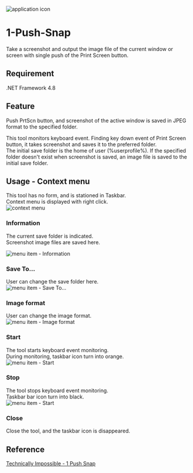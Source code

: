 ![application icon](https://cdn-ak.f.st-hatena.com/images/fotolife/e/espio999/20211223/20211223212918.png)

# 1-Push-Snap
Take a screenshot and output the image file of the current window or screen with single push of the Print Screen button.

## Requirement
.NET Framework 4.8

## Feature
Push PrtScn button, and screenshot of the active window is saved in JPEG format to the specified folder.

This tool monitors keyboard event.  Finding key down event of Print Screen button, it takes screenshot and saves it to the preferred folder.  
The initial save folder is the home of user (%userprofile%).  If the specified folder doesn't exist when screenshot is saved, an image file is saved to the initial save folder.

## Usage - Context menu
This tool has no form, and is stationed in Taskbar.  
Context menu is displayed with right click.  
![context menu](https://cdn-ak.f.st-hatena.com/images/fotolife/e/espio999/20211223/20211223204109.png)

### Information
The current save folder is indicated.  
Screenshot image files are saved here.

![menu item - Information](https://cdn-ak.f.st-hatena.com/images/fotolife/e/espio999/20211223/20211223204112.png)

### Save To...
User can change the save folder here.  
![menu item - Save To...](https://cdn-ak.f.st-hatena.com/images/fotolife/e/espio999/20211223/20211223204116.png)

### Image format
User can change the image format.  
![menu item - Image format](https://cdn-ak.f.st-hatena.com/images/fotolife/e/espio999/20220101/20220101214658.png)

### Start
The tool starts keyboard event monitoring.  
During monitoring, taskbar icon turn into orange.  
![menu item - Start](https://cdn-ak.f.st-hatena.com/images/fotolife/e/espio999/20211223/20211223204119.png)

### Stop
The tool stops keyboard event monitoring.  
Taskbar bar icon turn into black.  
![menu item - Start](https://cdn-ak.f.st-hatena.com/images/fotolife/e/espio999/20211223/20211223204122.png)

### Close
Close the tool, and the taskbar icon is disappeared.

## Reference
[Technically Impossible - 1 Push Snap](https://impsbl.hatenablog.jp/entry/1PushSnap1.1)
